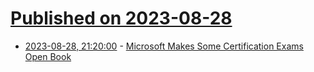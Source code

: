 # [Published on 2023-08-28](index.md)

* [2023-08-28, 21:20:00](https://news.slashdot.org/story/23/08/28/206236/microsoft-makes-some-certification-exams-open-book?utm_source=rss1.0mainlinkanon&utm_medium=feed) - [ Microsoft Makes Some Certification Exams Open Book](https://news.slashdot.org/story/23/08/28/206236/microsoft-makes-some-certification-exams-open-book?utm_source=rss1.0mainlinkanon&utm_medium=feed)
